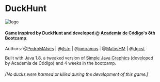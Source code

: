 # DuckHunt

![logo](http://i.imgur.com/oXH1gRX.png)

#### Game inspired by DuckHunt and developed @ [Academia de Código](http://www.academiadecodigo.org/)'s 8th Bootcamp.

Authors: @[PedroMAlves](https://github.com/PedroMAlves) | @[jfstn](https://github.com/jfstn) | @[jpmramos](https://github.com/jpmramos) | @[MatosHM](https://github.com/MatosHM) | @[dgcst](https://github.com/dgcst)

Built with Java 1.8, a tweaked version of [Simple Java Graphics](http://horstmann.com/sjsu/graphics/) (developed by Academia de Código) and 4 weeks in the bootcamp.

###### [No ducks were harmed or killed during the development of this game.]
